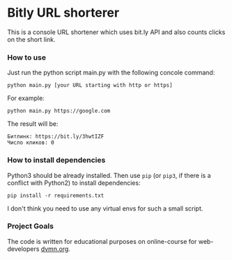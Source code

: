 # Bitly URL shorterer

This is a console URL shortener which uses bit.ly API and also counts clicks on the short link.

### How to use

Just run the python script main.py with the following concole command:
```
python main.py [your URL starting with http or https]
```
For example:
```
python main.py https://google.com
```
The result will be:
```
Битлинк: https://bit.ly/3hwtIZF
Число кликов: 0
```

### How to install dependencies

Python3 should be already installed. 
Then use `pip` (or `pip3`, if there is a conflict with Python2) to install dependencies:
```
pip install -r requirements.txt
```
I don't think you need to use any virtual envs for such a small script.

### Project Goals

The code is written for educational purposes on online-course for web-developers [dvmn.org](https://dvmn.org/).
